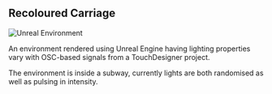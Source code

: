 ## Recoloured Carriage

![Unreal Environment](RecolouredCarriage_ss.png)

An environment rendered using Unreal Engine having lighting properties vary with OSC-based signals from a TouchDesigner project.

The environment is inside a subway, currently lights are both randomised as well as pulsing in intensity.
